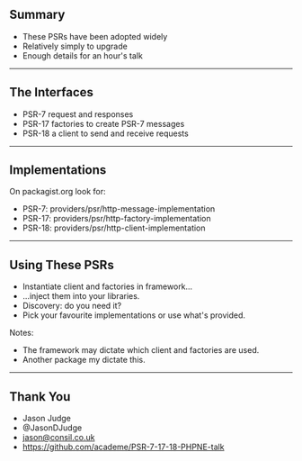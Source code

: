 ## Summary

* These PSRs have been adopted widely
* Relatively simply to upgrade
* Enough details for an hour's talk

---

## The Interfaces

* PSR-7 request and responses
* PSR-17 factories to create PSR-7 messages
* PSR-18 a client to send and receive requests

---

## Implementations

On packagist.org look for:

* PSR-7: providers/psr/http-message-implementation
* PSR-17: providers/psr/http-factory-implementation
* PSR-18: providers/psr/http-client-implementation

---

## Using These PSRs

* Instantiate client and factories in framework...
* ...inject them into your libraries.
* Discovery: do you need it?
* Pick your favourite implementations or use what's provided.

Notes:

* The framework may dictate which client and factories are used.
* Another package my dictate this.

---

## Thank You

* Jason Judge
* @JasonDJudge
* jason@consil.co.uk
* https://github.com/academe/PSR-7-17-18-PHPNE-talk
